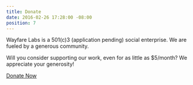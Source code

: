 ```yaml
---
title: Donate
date: 2016-02-26 17:28:00 -08:00
position: 7
---
```


Wayfare Labs is a 501(c)3 (application pending) social enterprise. We are fueled by a generous community. 

Will you consider supporting our work, even for as little as $5/month? We appreciate your generosity!

<a href="https://wayfarelabs.givingfuel.com/general-fund" class="button huge">Donate Now</a>
